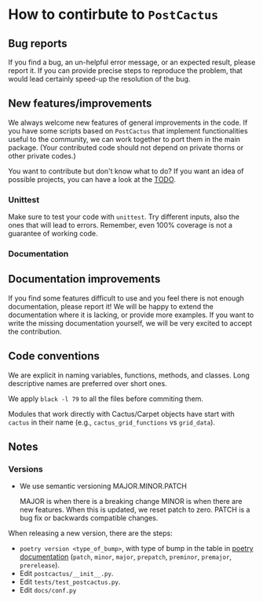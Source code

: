 # How to contirbute to `PostCactus`

## Bug reports

If you find a bug, an un-helpful error message, or an expected result, please
report it. If you can provide precise steps to reproduce the problem, that would
lead certainly speed-up the resolution of the bug.

## New features/improvements

We always welcome new features of general improvements in the code. If you have
some scripts based on ``PostCactus`` that implement functionalities useful to
the community, we can work together to port them in the main package. (Your
contributed code should not depend on private thorns or other private codes.)

You want to contribute but don't know what to do? If you want an idea of
possible projects, you can have a look at the [TODO](TODO.md "TODO").

### Unittest

Make sure to test your code with `unittest`. Try different inputs, also the ones
that will lead to errors. Remember, even 100% coverage is not a guarantee of
working code.

### Documentation

## Documentation improvements

If you find some features difficult to use and you feel there is not enough
documentation, please report it! We will be happy to extend the documentation
where it is lacking, or provide more examples. If you want to write the missing
documentation yourself, we will be very excited to accept the contribution.

## Code conventions

We are explicit in naming variables, functions, methods, and classes. Long
descriptive names are preferred over short ones.

We apply `black -l 79` to all the files before commiting them.

Modules that work directly with Cactus/Carpet objects have start with `cactus`
in their name (e.g., `cactus_grid_functions` vs `grid_data`).

## Notes

### Versions

- We use semantic versioning MAJOR.MINOR.PATCH

  MAJOR is when there is a breaking change
  MINOR is when there are new features. When this is updated, we reset patch
  to zero.
  PATCH is a bug fix or backwards compatible changes.

When releasing a new version, there are the steps:

- `poetry version <type_of_bump>`, with type of bump in the table in [poetry
  documentation](https://python-poetry.org/docs/cli/#version) (`patch`,
  `minor`, `major`, `prepatch`, `preminor`, `premajor`, `prerelease`).
- Edit `postcactus/__init__.py`.
- Edit `tests/test_postcactus.py`.
- Edit `docs/conf.py`

